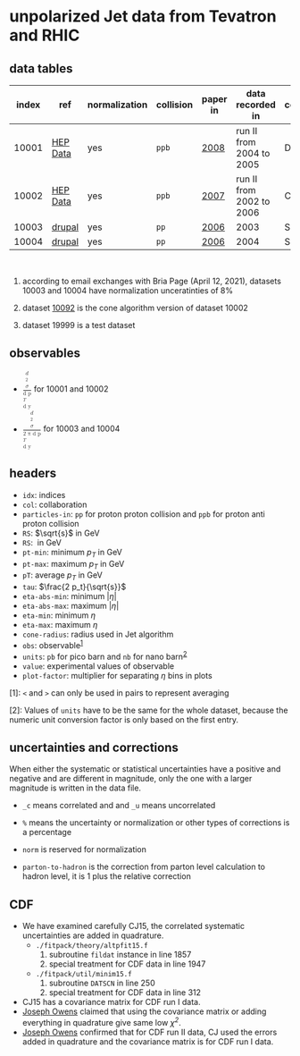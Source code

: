 # unpolarized Jet data from Tevatron and RHIC

## data tables

| index | ref                      | normalization | collision | paper in                 | data recorded in         | collaboration |
| ----- | -----                    | -----         | -----     | -----                    | -----                    | -----         |
| 10001 | [HEP Data][link.10001.d] | yes           | `ppb`     | [2008][link.10001.p]     | run II from 2004 to 2005 | D0            |
| 10002 | [HEP Data][link.10002.d] | yes           | `ppb`     | [2007][link.10002.p]     | run II from 2002 to 2006 | CDF           |
| 10003 | [drupal][link.10003.d]   | yes           | `pp`      | [2006][link.10003.p]     | 2003                     | STAR MB       |
| 10004 | [drupal][link.10004.d]   | yes           | `pp`      | [2006][link.10004.p]     | 2004                     | STAR HT       |

<br/>

1. according to email exchanges with Bria Page (April 12, 2021), datasets 10003 and 10004 have normalization unceratinties of 8%

2. dataset [10092][link.10092.d] is the cone algorithm version of dataset 10002

3. dataset 19999 is a test dataset

[link.10001.d]: https://www.hepdata.net/record/ins779574
[link.10002.d]: https://www.hepdata.net/record/ins743342
[link.10003.d]: https://drupal.star.bnl.gov/STAR/files/starpublications/68/data.html
[link.10004.d]: https://drupal.star.bnl.gov/STAR/files/starpublications/68/data.html
[link.10092.d]: https://www.hepdata.net/record/ins790693

[link.10001.p]: http://dx.doi.org/10.1103/PhysRevLett.101.062001 'DOI'
[link.10002.p]: http://dx.doi.org/10.1103/PhysRevD.75.092006 'DOI'
[link.10003.p]: http://dx.doi.org/10.1103/PhysRevLett.97.252001 'DOI'
[link.10004.p]: http://dx.doi.org/10.1103/PhysRevLett.97.252001 'DOI'

## observables

- <math><mfrac><mi>d<sup>2</sup>&sigma;</mi><mi>d p<sub>T</sub> d y</mi></mfrac></i></math> for 10001 and 10002
- <math><mfrac><mi>d<sup>2</sup>&sigma;</mi><mi>2 &pi; d p<sub>T</sub> d y</mi></mfrac></i></math> for 10003 and 10004

## headers

- `idx`: indices
- `col`: collaboration
- `particles-in`: `pp` for proton proton collision and `ppb` for proton anti proton collision
- `RS`: $\sqrt{s}$ in GeV
- `RS`: <math><mroot>s</mroot></math> in GeV
- `pt-min`: minimum <i>p<sub>T</sub></i> in GeV
- `pt-max`: maximum <i>p<sub>T</sub></i> in GeV
- `pT`: average <i>p<sub>T</sub></i> in GeV
- `tau`: $\frac{2 p_t}{\sqrt{s}}$
- `eta-abs-min`: minimum |<i>&eta;</i>|
- `eta-abs-max`: maximum |<i>&eta;</i>|
- `eta-min`: minimum <i>&eta;</i>
- `eta-max`: maximum <i>&eta;</i>
- `cone-radius`: radius used in Jet algorithm
- `obs`: observable<sup>[1](#f.observable)</sup>
- `units`: `pb` for pico barn and `nb` for nano barn<sup>[2](#f.unit)</sup>
- `value`: experimental values of observable
- `plot-factor`: multiplier for separating <i>&eta;</i> bins in plots

<a name="f.observable">[1]</a>: `<` and `>` can only be used in pairs to represent averaging

<a name="f.unit">[2]</a>: Values of `units` have to be the same for the whole dataset, because the numeric unit conversion factor is only based on the first entry.

## uncertainties and corrections

When either the systematic or statistical uncertainties have a positive and negative and are different in magnitude, only the one with a larger magnitude is written in the data file.

- `_c` means correlated and and `_u` means uncorrelated

- `%` means the uncertainty or normalization or other types of corrections is a percentage

- `norm` is reserved for normalization

- `parton-to-hadron` is the correction from parton level calculation to hadron level, it is 1 plus the relative correction

## CDF
- We have examined carefully CJ15, the correlated systematic uncertainties are added in quadrature.
    - `./fitpack/theory/altpfit15.f`
        1. subroutine `fildat` instance in line 1857
        2. special treatment for CDF data in line 1947
    - `./fitpack/util/minim15.f`
        1. subroutine `DATSCN` in line 250
        2. special treatment for CDF data in line 312
- CJ15 has a covariance matrix for CDF run I data.
- [Joseph Owens](mailto:owens@hep.fsu.edu) claimed that using the covariance matrix or adding everything in quadrature give same low <i>&chi;<sup>2</sup></i>.
- [Joseph Owens](mailto:owens@hep.fsu.edu) confirmed that for CDF run II data, CJ used the errors added in quadrature and the covariance matrix is for CDF run I data.
